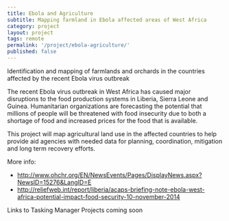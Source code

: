 ```yaml
---
title: Ebola and Agriculture
subtitle: Mapping farmland in Ebola affected areas of West Africa
category: project
layout: project
tags: remote
permalink: '/project/ebola-agriculture/'
published: false
---
```


Identification and mapping of farmlands and orchards in the countries 
affected by the recent Ebola virus outbreak

The recent Ebola virus outbreak in West Africa has caused major 
disruptions to the food production systems in Liberia, Sierra Leone and 
Guinea. Humanitarian organizations are forecasting the potential that 
millions of people will be threatened with food insecurity due to both a 
shortage of food and increased prices for the food that is available.

This project will map agricultural land use in the affected countries to 
help provide aid agencies with needed data for planning, coordination, 
mitigation and long term recovery efforts.

More info:

* http://www.ohchr.org/EN/NewsEvents/Pages/DisplayNews.aspx?NewsID=15276&LangID=E
* http://reliefweb.int/report/liberia/acaps-briefing-note-ebola-west-africa-potential-impact-food-security-10-november-2014

Links to Tasking Manager Projects coming soon

<!--
Potential Tasking Manager Project Entries
-----------------------------------------

Name of Project:
Identification of Agricultural Land in 2014 Ebola Outbreak Affected 
Countries

Short Description:
* *Priority*: **High**

With the dramatic impact of Ebola in West Africa, food security has the 
potential to become a significant issue in areas hardest hit by the 2014 
outbreak. This project will identify and map areas that are under 
cultivation in the affected countries.

Description:
Agriculture is the main economic activity in West Africa with two thirds 
of the population dependent on farming. The ongoing Ebola outbreak in 
West Africa is causing both immediate food security issues with 
quarantines and travel restrictions and is creating the potential for 
medium term food security issues as people who once worked farms have 
killed by the outbreak or left their farms out of worries about 
contracting the virus.

United Nations Special Rapporteur on the Right to Food, Hilal Elver said 
in November 2014: "Farmers in West Africa have been severely affected by 
this crisis, with fear and panic resulting in many having abandoned 
their farms, this in turn has led to a disruption in food production and 
a soaring rise in food prices. Staple crops such as rice and maize will 
reportedly be scaled back due to shortages in farm labour with potential 
catastrophic effect on food security."

Aid agencies and humanitarian groups are already considering ways to 
deal with these food security issues and the information mapped in this 
project will greatly contribute to their planning and food resource 
coordination efforts.

Entities to map:
Any area clearly under cultivation such as row crops, paddies or orchards

Changeset Comment:
#OSMGeoWeek Ebola Agricultural Mapping Project Task-###

Detailed Instructions:
Using the available satellite imagery please look for agricultural 
landuse areas that have not been mapped yet. From aerial imagery row 
crops should be somewhat obvious with large regularly shaped fields, 
although often they are in small areas with irregular boundaries.

Orchards are also somewhat obvious with neat, regular rows of well 
spaced trees, again, the boundaries of the area may be somewhat irregular.

Please carefully outline farmlands and use the tag: **landuse=farmland**

For iD web editor uses, please do not use the presets of "farm" or 
"farmyard." The following instructions are for the iD web editor:

1. Using the area tool, outline the area of farmland.
2. From the list of presets on the left scroll to the bottom and select 
"Area" preset. This will show you the iD tag editor.
3. Click on the "All Tags (1)" link and it will show you the interface 
to add tags.
4. Click the black " + " tab at the bottom of the tag list
5. Enter "landuse" as the label and "farmland" as the value.

After you outline another area, the "Area" preset will be at the top, 
but you will still need to add the landuse=farmland tag.


https://lists.openstreetmap.org/pipermail/hot/2014-October/006401.html

https://lists.openstreetmap.org/pipermail/hot/2014-November/006698.html
-->
